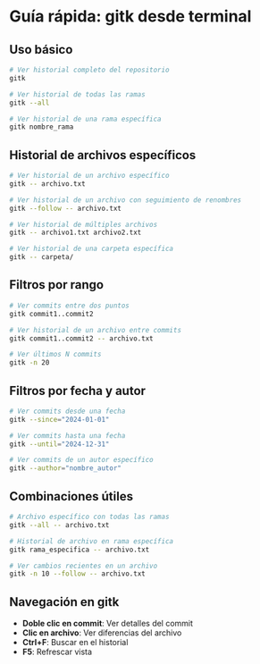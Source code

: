 # Guía rápida: gitk desde terminal

## Uso básico

```bash
# Ver historial completo del repositorio
gitk

# Ver historial de todas las ramas
gitk --all

# Ver historial de una rama específica
gitk nombre_rama
```

## Historial de archivos específicos

```bash
# Ver historial de un archivo específico
gitk -- archivo.txt

# Ver historial de un archivo con seguimiento de renombres
gitk --follow -- archivo.txt

# Ver historial de múltiples archivos
gitk -- archivo1.txt archivo2.txt

# Ver historial de una carpeta específica
gitk -- carpeta/
```

## Filtros por rango

```bash
# Ver commits entre dos puntos
gitk commit1..commit2

# Ver historial de un archivo entre commits
gitk commit1..commit2 -- archivo.txt

# Ver últimos N commits
gitk -n 20
```

## Filtros por fecha y autor

```bash
# Ver commits desde una fecha
gitk --since="2024-01-01"

# Ver commits hasta una fecha
gitk --until="2024-12-31"

# Ver commits de un autor específico
gitk --author="nombre_autor"
```

## Combinaciones útiles

```bash
# Archivo específico con todas las ramas
gitk --all -- archivo.txt

# Historial de archivo en rama específica
gitk rama_especifica -- archivo.txt

# Ver cambios recientes en un archivo
gitk -n 10 --follow -- archivo.txt
```

## Navegación en gitk

- **Doble clic en commit**: Ver detalles del commit
- **Clic en archivo**: Ver diferencias del archivo
- **Ctrl+F**: Buscar en el historial
- **F5**: Refrescar vista